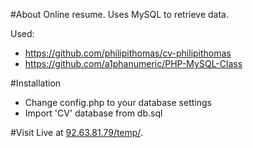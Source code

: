 #About
Online resume. Uses MySQL to retrieve data.

Used:
* https://github.com/philipithomas/cv-philipithomas
* https://github.com/a1phanumeric/PHP-MySQL-Class

#Installation
* Change config.php to your database settings
* Import 'CV' database from db.sql

#Visit
Live at [92.63.81.79/temp/](http://92.63.81.79/temp/).



 
